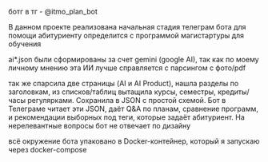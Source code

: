 ботг  в тг - @itmo_plan_bot

В данном проекте реализована начальная стадия телеграм бота для помощи абитуриенту определится с программой магистартуры для обучения

ai*.json были сформированы за счет gemini (google AI), так как по моему личному мнению эта ИИ лучше справляется с парсингом с фото/pdf

так же cпарсила две страницы (AI и AI Product), нашла разделы по заголовкам, из списков/таблиц вытащила курсы, семестры, кредиты/часы регулярками. Сохранила в JSON с простой схемой. Бот в Телеграме читает эти JSON, даёт Q&A по планам, сравнение программ, и рекомендации выборных под теги, которые задаёт абитуриент. На нерелевантные вопросы бот не отвечает по дизайну

 всё окружение бота упаковано в Docker-контейнер, который я запускаю через docker-compose
